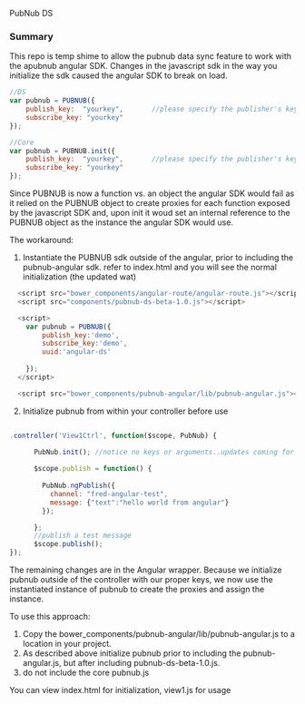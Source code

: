 PubNub DS

### Summary

This repo is temp shime to allow the pubnub data sync feature to work with the apubnub angular SDK. Changes in the javascript sdk in the way you initialize the sdk caused the angular SDK to break on load. 

```javascript
//DS
var pubnub = PUBNUB({
	publish_key:  "yourkey",       //please specify the publisher's key here
	subscribe_key: "yourkey" 
});

//Core
var pubnub = PUBNUB.init({
	publish_key:  "yourkey",       //please specify the publisher's key here
	subscribe_key: "yourkey" 
});
```


Since PUBNUB is now a function vs. an object the angular SDK would fail as it relied on the PUBNUB object to create proxies for each function exposed by the javascript SDK and, upon init it woud set an internal reference to the PUBNUB object as the instance the angular SDK would use. 

The workaround: 

1. Instantiate the PUBNUB sdk outside of the angular, prior to including the pubnub-angular sdk. refer to index.html and you will see the normal initialization (the updated wat)

```javascript 
  <script src="bower_components/angular-route/angular-route.js"></script>
  <script src="components/pubnub-ds-beta-1.0.js"></script>

  <script>
    var pubnub = PUBNUB({
        publish_key:'demo',
        subscribe_key:'demo',
        uuid:'angular-ds'
        
    });
  </script>

  <script src="bower_components/pubnub-angular/lib/pubnub-angular.js"></script>
```

2. Initialize pubnub from within your controller before use

```javascript 

.controller('View1Ctrl', function($scope, PubNub) {

      PubNub.init(); //notice no keys or arguments..updates coming for this
     
      $scope.publish = function() {
        
        PubNub.ngPublish({
          channel: "fred-angular-test",
          message: {"text":"hello world from angular"}
        });

      };
      //publish a test message
      $scope.publish();
});
```

The remaining changes are in the Angular wrapper. Because we initialize pubnub outside of the controller with our proper keys, we now use the instantiated instance of pubnub to create the proxies and assign the instance. 

To use this approach: 

1. Copy the bower_components/pubnub-angular/lib/pubnub-angular.js to a location in your project.
2. As described above initialize pubnub prior to including the pubnub-angular.js, but after including pubnub-ds-beta-1.0.js.
3. do not include the core pubnub.js

You can view index.html for initialization, view1.js for usage





